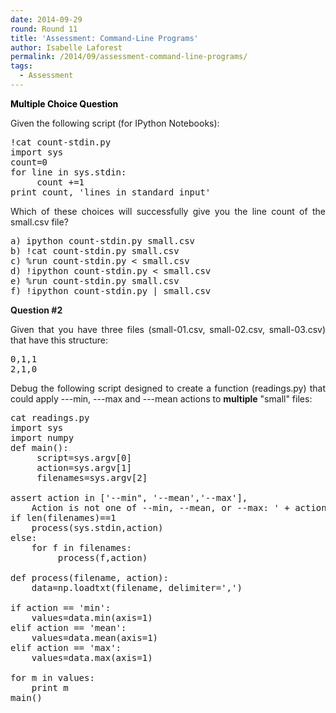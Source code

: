 ```yaml
---
date: 2014-09-29
round: Round 11
title: 'Assessment: Command-Line Programs'
author: Isabelle Laforest
permalink: /2014/09/assessment-command-line-programs/
tags:
  - Assessment
---
```

<span style="color: #000000;"><strong>Multiple Choice Question</strong></span>

Given the following script (for IPython Notebooks):

<pre style="text-align: left;">!cat count-stdin.py
import sys
count=0
for line in sys.stdin:
     count +=1
print count, 'lines in standard input'</pre>

<p style="text-align: justify;">
  Which of these choices will successfully give you the line count of the small.csv file?
</p>

<pre style="text-align: justify;">a) ipython count-stdin.py small.csv
b) !cat count-stdin.py small.csv
c) %run count-stdin.py &lt; small.csv
d) !ipython count-stdin.py &lt; small.csv
e) %run count-stdin.py small.csv
f) !ipython count-stdin.py | small.csv</pre>

<p style="text-align: justify;">
  <strong>Question #2</strong>
</p>

<p style="text-align: justify;">
  Given that you have three files (small-01.csv, small-02.csv, small-03.csv) that have this structure:
</p>

<pre style="text-align: justify;">0,1,1
2,1,0</pre>

<p style="text-align: justify;">
  Debug the following script designed to create a function (readings.py) that could apply ---min, ---max and ---mean actions to <strong>multiple</strong> "small" files:
</p>

<pre style="text-align: justify;">cat readings.py
import sys
import numpy
def main():
     script=sys.argv[0]
     action=sys.argv[1]
     filenames=sys.argv[2]

assert action in ['--min", '--mean','--max'],
    Action is not one of --min, --mean, or --max: ' + action
if len(filenames)==1
    process(sys.stdin,action)
else:
    for f in filenames:
         process(f,action)

def process(filename, action):
    data=np.loadtxt(filename, delimiter=',')

if action == 'min':
    values=data.min(axis=1)
elif action == 'mean':
    values=data.mean(axis=1)
elif action == 'max':
    values=data.max(axis=1)

for m in values:
    print m
main()</pre>
